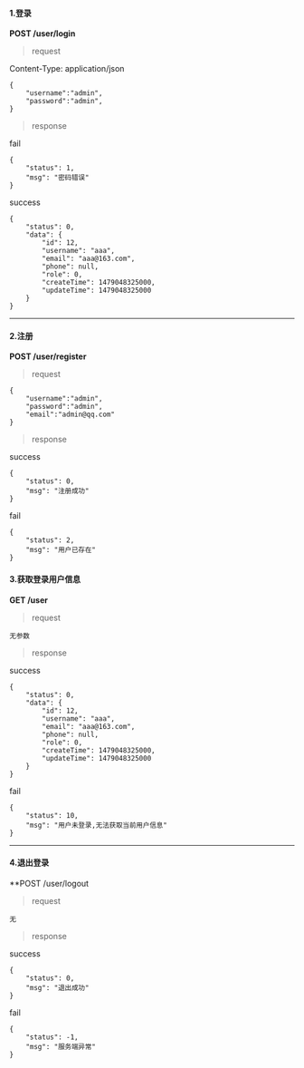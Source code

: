 #### 1.登录

**POST /user/login**

> request

Content-Type: application/json

```
{
	"username":"admin",
	"password":"admin",
}
```
> response

fail
```
{
    "status": 1,
    "msg": "密码错误"
}
```

success
```
{
    "status": 0,
    "data": {
        "id": 12,
        "username": "aaa",
        "email": "aaa@163.com",
        "phone": null,
        "role": 0,
        "createTime": 1479048325000,
        "updateTime": 1479048325000
    }
}
```


-------

#### 2.注册
**POST /user/register**

> request

```
{
	"username":"admin",
	"password":"admin",
	"email":"admin@qq.com"
}
```


> response

success
```
{
    "status": 0,
    "msg": "注册成功"
}
```


fail
```
{
    "status": 2,
    "msg": "用户已存在"
}
```


#### 3.获取登录用户信息
**GET /user**

> request

```
无参数
```
> response

success
```
{
    "status": 0,
    "data": {
        "id": 12,
        "username": "aaa",
        "email": "aaa@163.com",
        "phone": null,
        "role": 0,
        "createTime": 1479048325000,
        "updateTime": 1479048325000
    }
}
```

fail
```
{
    "status": 10,
    "msg": "用户未登录,无法获取当前用户信息"
}

```

------


#### 4.退出登录
**POST /user/logout

> request

```
无
```

> response

success

```
{
    "status": 0,
    "msg": "退出成功"
}
```

fail
```
{
    "status": -1,
    "msg": "服务端异常"
}
```
